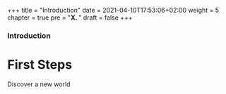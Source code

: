 +++
title = "Introduction"
date = 2021-04-10T17:53:06+02:00
weight = 5
chapter = true
pre = "<b>X. </b>"
draft = false
+++

### Introduction

# First Steps

Discover a new world